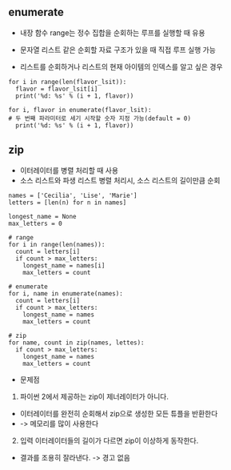 ## enumerate

* 내장 함수 range는 정수 집합을 순회하는 루프를 실행할 때 유용
* 문자열 리스트 같은 순회할 자료 구조가 있을 때 직접 루프 실행 가능

* 리스트를 순회하거나 리스트의 현재 아이템의 인덱스를 알고 싶은 경우

```
for i in range(len(flavor_lsit)):
  flavor = flavor_lsit[i]
  print('%d: %s' % (i + 1, flavor))

for i, flavor in enumerate(flavor_lsit):
# 두 번째 파라미터로 세기 시작할 숫자 지정 가능(default = 0)
  print('%d: %s' % (i + 1, flavor))
```

## zip
* 이터레이터를 병렬 처리할 때 사용
* 소스 리스트와 파생 리스트 병렬 처리시, 소스 리스트의 길이만큼 순회

```
names = ['Cecilia', 'Lise', 'Marie']
letters = [len(n) for n in names]

longest_name = None
max_letters = 0

# range
for i in range(len(names)):
  count = letters[i]
  if count > max_letters:
    longest_name = names[i]
    max_letters = count

# enumerate
for i, name in enumerate(names):
  count = letters[i]
  if count > max_letters:
    longest_name = names
    max_letters = count

# zip
for name, count in zip(names, lettes):
  if count > max_letters:
    longest_name = names
    max_letters = count

```

* 문제점
1. 파이썬 2에서 제공하는 zip이 제너레이터가 아니다.
  * 이터레이터를 완전히 순회해서 zip으로 생성한 모든 튜플을 반환한다
  * -> 메모리를 많이 사용한다

2. 입력 이터레이터들의 길이가 다르면 zip이 이상하게 동작한다.
  * 결과를 조용히 잘라낸다. -> 경고 없음
